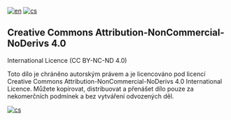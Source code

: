 [![en](https://img.shields.io/badge/lang-en-red.svg)](https://github.com/PepikVaio/remarkable_re-Minder?tab=License-1-ov-file)
[![cs](https://img.shields.io/badge/lang-cs-springgreen.svg)](https://github.com/PepikVaio/remarkable_re-Minder/blob/main/.language_cs/LICENSE.cs.md)


## Creative Commons Attribution-NonCommercial-NoDerivs 4.0
International Licence (CC BY-NC-ND 4.0)

Toto dílo je chráněno autorským právem a je licencováno pod licencí Creative Commons Attribution-NonCommercial-NoDerivs 4.0 International Licence. Můžete kopírovat, distribuovat a přenášet dílo pouze za nekomerčních podmínek a bez vytváření odvozených děl.

[![cs](https://img.shields.io/badge/details-cs-springgreen.svg)](https://creativecommons.org/licenses/by-nc-nd/4.0/deed.cs)

